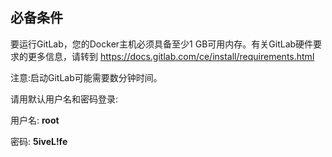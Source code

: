 ## 必备条件 
要运行GitLab，您的Docker主机必须具备至少1 GB可用内存。有关GitLab硬件要求的更多信息，请转到 <a href="https://docs.gitlab.com/ce/install/requirements.html" target="_blank">https://docs.gitlab.com/ce/install/requirements.html</a>

注意:启动GitLab可能需要数分钟时间。

请用默认用户名和密码登录:

用户名: **root**

密码: **5iveL!fe**
